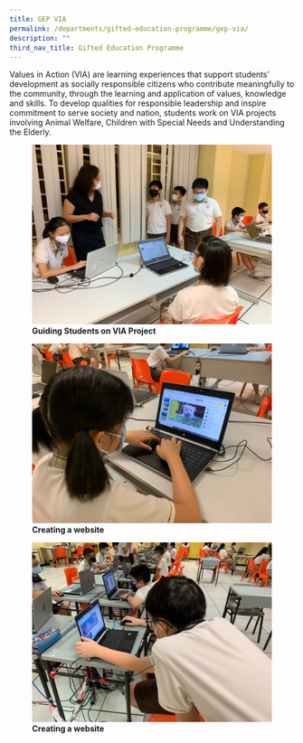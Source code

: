 ```yaml
---
title: GEP VIA
permalink: /departments/gifted-education-programme/gep-via/
description: ""
third_nav_title: Gifted Education Programme
---
```

Values in Action (VIA) are learning experiences that support students’ development as socially responsible citizens who contribute meaningfully to the community, through the learning and application of values, knowledge and skills. To develop qualities for responsible leadership and inspire commitment to serve society and nation, students work on VIA projects involving Animal Welfare, Children with Special Needs and Understanding the Elderly.

<figure>
<img src="/images/1%20Guiding%20students%20on%20our%20VIA%20Project.jpg">
<figcaption> <strong>Guiding Students on VIA Project</strong> </figcaption>
</figure>

<figure>
<img src="/images/2%20Creating%20a%20website.jpg">
<figcaption> <strong>Creating a website</strong> </figcaption>
</figure>

<figure>
<img src="/images/3%20Creating%20a%20website.jpg">
<figcaption> <strong>Creating a website</strong> </figcaption>
</figure>

